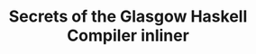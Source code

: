 ---
title: Secrets of the Glasgow Haskell Compiler inliner
paper-url: http://community.haskell.org/~simonmar/papers/inline.pdf
authors:
- Simon Peyton Jones
- Simon Marlow
type: paper
tags:
- GHC
- optimization
doHaskell-type: journal paper
dohaskell-year: 2002
---